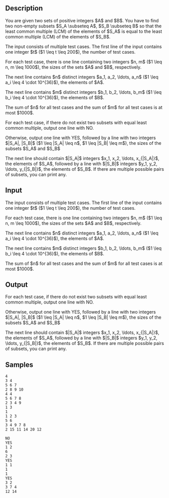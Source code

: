 ## Description

<div><p>You are given two sets of positive integers $A$ and $B$. You have to find two non-empty subsets $S_A \subseteq A$, $S_B \subseteq B$ so that the least common multiple (LCM) of the elements of $S_A$ is equal to the least common multiple (LCM) of the elements of $S_B$.</p></div><div class="input-specification"><p>The input consists of multiple test cases. The first line of the input contains one integer $t$ ($1 \leq t \leq 200$), the number of test cases.</p><p>For each test case, there is one line containing two integers $n, m$ ($1 \leq n, m \leq 1000$), the sizes of the sets $A$ and $B$, respectively.</p><p>The next line contains $n$ distinct integers $a_1, a_2, \ldots, a_n$ ($1 \leq a_i \leq 4 \cdot 10^{36}$), the elements of $A$.</p><p>The next line contains $m$ distinct integers $b_1, b_2, \ldots, b_m$ ($1 \leq b_i \leq 4 \cdot 10^{36}$), the elements of $B$.</p><p>The sum of $n$ for all test cases and the sum of $m$ for all test cases is at most $1000$.</p></div><div class="output-specification"><p>For each test case, if there do not exist two subsets with equal least common multiple, output one line with <span class="tex-font-style-tt">NO</span>.</p><p>Otherwise, output one line with <span class="tex-font-style-tt">YES</span>, followed by a line with two integers $|S_A|, |S_B|$ ($1 \leq |S_A| \leq n$, $1 \leq |S_B| \leq m$), the sizes of the subsets $S_A$ and $S_B$</p><p>The next line should contain $|S_A|$ integers $x_1, x_2, \ldots, x_{|S_A|}$, the elements of $S_A$, followed by a line with $|S_B|$ integers $y_1, y_2, \ldots, y_{|S_B|}$, the elements of $S_B$. If there are multiple possible pairs of subsets, you can print any.</p></div>

## Input

<p>The input consists of multiple test cases. The first line of the input contains one integer $t$ ($1 \leq t \leq 200$), the number of test cases.</p><p>For each test case, there is one line containing two integers $n, m$ ($1 \leq n, m \leq 1000$), the sizes of the sets $A$ and $B$, respectively.</p><p>The next line contains $n$ distinct integers $a_1, a_2, \ldots, a_n$ ($1 \leq a_i \leq 4 \cdot 10^{36}$), the elements of $A$.</p><p>The next line contains $m$ distinct integers $b_1, b_2, \ldots, b_m$ ($1 \leq b_i \leq 4 \cdot 10^{36}$), the elements of $B$.</p><p>The sum of $n$ for all test cases and the sum of $m$ for all test cases is at most $1000$.</p>

## Output

<p>For each test case, if there do not exist two subsets with equal least common multiple, output one line with <span class="tex-font-style-tt">NO</span>.</p><p>Otherwise, output one line with <span class="tex-font-style-tt">YES</span>, followed by a line with two integers $|S_A|, |S_B|$ ($1 \leq |S_A| \leq n$, $1 \leq |S_B| \leq m$), the sizes of the subsets $S_A$ and $S_B$</p><p>The next line should contain $|S_A|$ integers $x_1, x_2, \ldots, x_{|S_A|}$, the elements of $S_A$, followed by a line with $|S_B|$ integers $y_1, y_2, \ldots, y_{|S_B|}$, the elements of $S_B$. If there are multiple possible pairs of subsets, you can print any.</p>

## Samples

```input1
4
3 4
5 6 7
2 8 9 10
4 4
5 6 7 8
2 3 4 9
1 3
1
1 2 3
5 6
3 4 9 7 8
2 15 11 14 20 12
```

```output1
NO
YES
1 2
6
2 3
YES
1 1
1
1
YES
3 2
3 7 4
12 14
```



